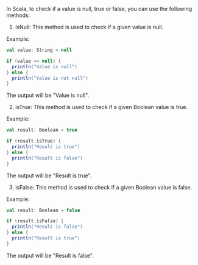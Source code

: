 In Scala, to check if a value is null, true or false, you can use the following methods:

1. isNull: This method is used to check if a given value is null.

Example:

```scala
val value: String = null

if (value == null) {
  println("Value is null")
} else {
  println("Value is not null")
}
```

The output will be "Value is null".

2. isTrue: This method is used to check if a given Boolean value is true.

Example:

```scala
val result: Boolean = true

if (result.isTrue) {
  println("Result is true")
} else {
  println("Result is false")
}
```

The output will be "Result is true".

3. isFalse: This method is used to check if a given Boolean value is false.

Example:

```scala
val result: Boolean = false

if (result.isFalse) {
  println("Result is false")
} else {
  println("Result is true")
}
```

The output will be "Result is false".